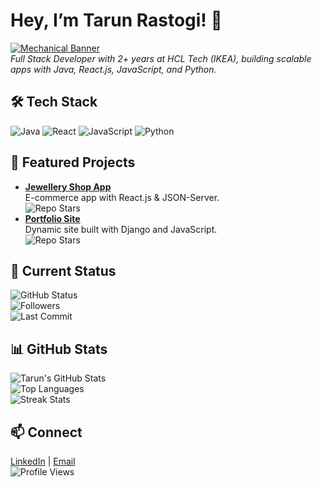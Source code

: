 # Hey, I’m Tarun Rastogi! 👋
[![Mechanical Banner](https://via.placeholder.com/800x200.png?text=Mechanical+UI+Background)](https://github.com/voidCrest-mayur)  
*Full Stack Developer with 2+ years at HCL Tech (IKEA), building scalable apps with Java, React.js, JavaScript, and Python.*

## 🛠️ Tech Stack
![Java](https://img.shields.io/badge/-Java-007396?style=flat-square&logo=java&color=gray) 
![React](https://img.shields.io/badge/-React-61DAFB?style=flat-square&logo=react&color=gray) 
![JavaScript](https://img.shields.io/badge/-JavaScript-F7DF1E?style=flat-square&logo=javascript&color=gray) 
![Python](https://img.shields.io/badge/-Python-3776AB?style=flat-square&logo=python&color=gray)

## 🌟 Featured Projects
- **[Jewellery Shop App](https://github.com/voidCrest-mayur/jewellery-shop)**  
  E-commerce app with React.js & JSON-Server.  
  ![Repo Stars](https://img.shields.io/github/stars/voidCrest-mayur/jewellery-shop?style=social)
- **[Portfolio Site](https://github.com/voidCrest-mayur/portfolio)**  
  Dynamic site built with Django and JavaScript.  
  ![Repo Stars](https://img.shields.io/github/stars/voidCrest-mayur/portfolio?style=social)

## 🚀 Current Status
![GitHub Status](https://img.shields.io/github/commit-activity/w/voidCrest-mayur/voidCrest-mayur?style=flat-square&label=Activity&color=steelblue)  
![Followers](https://img.shields.io/github/followers/voidCrest-mayur?style=flat-square&label=Followers&color=olive)  
![Last Commit](https://img.shields.io/github/last-commit/voidCrest-mayur/voidCrest-mayur?style=flat-square&label=Last%20Update&color=rust)

## 📊 GitHub Stats
![Tarun's GitHub Stats](https://github-readme-stats.vercel.app/api?username=voidCrest-mayur&show_icons=true&theme=gruvbox&hide_border=true)  
![Top Languages](https://github-readme-stats.vercel.app/api/top-langs/?username=voidCrest-mayur&layout=compact&theme=gruvbox&hide_border=true)  
![Streak Stats](https://github-readme-streak-stats.herokuapp.com/?user=voidCrest-mayur&theme=gruvbox&hide_border=true)

## 📫 Connect
[LinkedIn](https://linkedin.com/in/tarunrastogi) | [Email](mailto:rastogitarun9@gmail.com)  
![Profile Views](https://komarev.com/ghpvc/?username=voidCrest-mayur&color=steelblue)
